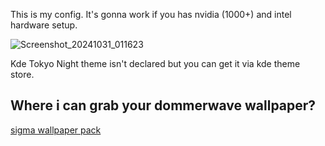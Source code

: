 This is my config.
It's gonna work if you has nvidia (1000+) and intel hardware setup.

![Screenshot_20241031_011623](https://github.com/user-attachments/assets/f7ce3e4e-299b-444a-ace2-9106fdf6fb40)

Kde Tokyo Night theme  isn't declared but you can get it via kde theme store.

## Where i can grab your dommerwave wallpaper?
[sigma wallpaper pack](https://github.com/kotudemo/PoALFW/releases/tag/wallpapers) 

